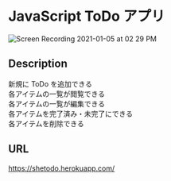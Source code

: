 # JavaScript ToDo アプリ

![Screen Recording 2021-01-05 at 02 29 PM](https://user-images.githubusercontent.com/60289223/103610136-bd860b80-4f62-11eb-848c-d7297fc6d1fd.gif)

## Description

新規に ToDo を追加できる<br>
各アイテムの一覧が閲覧できる<br>
各アイテムの一覧が編集できる<br>
各アイテムを完了済み・未完了にできる<br>
各アイテムを削除できる<br>

## URL

https://shetodo.herokuapp.com/
